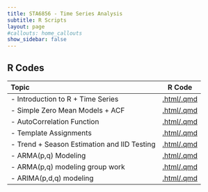 ```yaml
---
title: STA6856 - Time Series Analysis
subtitle: R Scripts
layout: page
#callouts: home_callouts
show_sidebar: false
---
```


## R Codes

| **Topic** | **R Code**  |
|:-----------------------|:---:|
| - Introduction to R + Time Series   | [.html/.qmd](rcodes/TimeSeriesR.html) 
| - Simple Zero Mean Models + ACF   | [.html/.qmd](rcodes/SimpleModels.html)
| - AutoCorrelation Function   | [.html/.qmd](rcodes/ACFExamples.html)
| - Template Assignments   | [.html/.qmd](rcodes/HW_template.html)
| - Trend + Season Estimation and IID Testing   | [.html/.qmd](rcodes/TSDecomposition.html)
| - ARMA(p,q) Modeling | [.html/.qmd](rcodes/ARMAModeling.html)
| - ARMA(p,q) modeling group work | [.html/.qmd](rcodes/PracticeARMAModeling.html)
  | - ARIMA(p,d,q) modeling | [.html/.qmd](rcodes/ARIMAmodeling.html)
